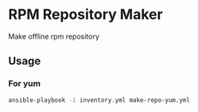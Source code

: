 # RPM Repository Maker

Make offline rpm repository

## Usage

### For yum

```bash
ansible-playbook -i inventory.yml make-repo-yum.yml
```
